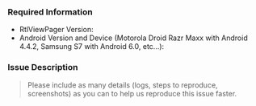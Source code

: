 ### Required Information

- RtlViewPager Version:
- Android Version and Device (Motorola Droid Razr Maxx with Android 4.4.2, Samsung S7 with Android 6.0, etc...):

### Issue Description
> Please include as many details (logs, steps to reproduce, screenshots) as you can to help us reproduce this issue faster.
